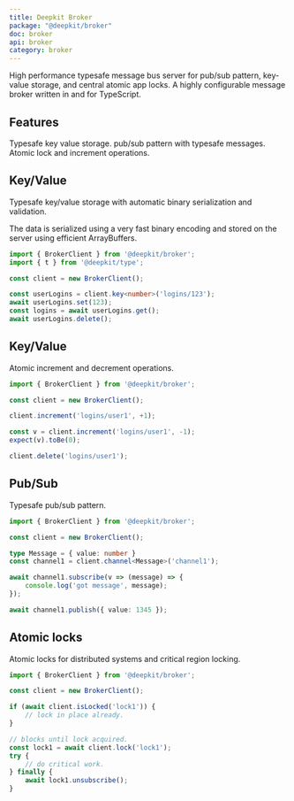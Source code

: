 ```yaml
---
title: Deepkit Broker
package: "@deepkit/broker"
doc: broker
api: broker
category: broker
---
```


<p class="introduction">
    High performance typesafe message bus server for pub/sub pattern, key-value storage, and central atomic app locks. A highly configurable message broker written in and for TypeScript.
</p>

## Features

<div class="app-boxes-small">
    <box title="Key/Value">Typesafe key value storage.</box>
    <box title="Pub/Sub">pub/sub pattern with typesafe messages.</box>
    <box title="Atomic Ops">Atomic lock and increment operations.</box>
</div>

<feature>

## Key/Value

Typesafe key/value storage with automatic binary serialization and validation.

The data is serialized using a very fast binary encoding and stored on the server using efficient ArrayBuffers.

```typescript
import { BrokerClient } from '@deepkit/broker';
import { t } from '@deepkit/type';

const client = new BrokerClient();

const userLogins = client.key<number>('logins/123');
await userLogins.set(123);
const logins = await userLogins.get();
await userLogins.delete();
```

</feature>

<feature class="right">

## Key/Value

Atomic increment and decrement operations.

```typescript
import { BrokerClient } from '@deepkit/broker';

const client = new BrokerClient();

client.increment('logins/user1', +1);

const v = client.increment('logins/user1', -1);
expect(v).toBe(0);

client.delete('logins/user1');
```

</feature>

<feature>

## Pub/Sub

Typesafe pub/sub pattern.

```typescript
import { BrokerClient } from '@deepkit/broker';

const client = new BrokerClient();

type Message = { value: number }
const channel1 = client.channel<Message>('channel1');

await channel1.subscribe(v => (message) => {
    console.log('got message', message);
});

await channel1.publish({ value: 1345 });
```

</feature>


<feature class="right">

## Atomic locks

Atomic locks for distributed systems and critical region locking.

```typescript
import { BrokerClient } from '@deepkit/broker';

const client = new BrokerClient();

if (await client.isLocked('lock1')) {
    // lock in place already.
}

// blocks until lock acquired.
const lock1 = await client.lock('lock1');
try {
    // do critical work.
} finally {
    await lock1.unsubscribe();
}
```

</feature>


